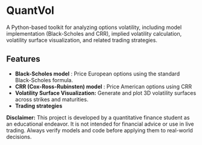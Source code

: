# QuantVol
A Python-based toolkit for analyzing options volatility, including model implementation (Black-Scholes and CRR), implied volatility calculation, volatility surface visualization, and related trading strategies. 
## Features 
- **Black-Scholes model** : Price European options using the standard Black-Scholes formula.
- **CRR (Cox-Ross-Rubinsten) model** : Price American options using CRR
- **Volatility Surface Visualization:** Generate and plot 3D volatility surfaces across strikes and maturities.
- **Trading strategies**

**Disclaimer:** This project is developed by a quantitative finance student as an educational endeavor. It is not intended for financial advice or use in live trading. Always verify models and code before applying them to real-world decisions.
